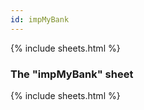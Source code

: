 ```yaml
---
id: impMyBank
---
```


{% include sheets.html %}

### The "impMyBank" sheet

{% include sheets.html %}
